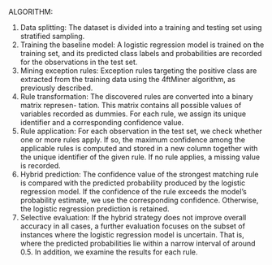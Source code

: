 ALGORITHM:
1. Data splitting: The dataset is divided into a training and testing set using stratified
sampling.
2. Training the baseline model: A logistic regression model is trained on the training set,
and its predicted class labels and probabilities are recorded for the observations in the
test set.
3. Mining exception rules: Exception rules targeting the positive class are extracted from
the training data using the 4ftMiner algorithm, as previously described.
4. Rule transformation: The discovered rules are converted into a binary matrix represen-
tation. This matrix contains all possible values of variables recorded as dummies. For
each rule, we assign its unique identifier and a corresponding confidence value.
5. Rule application: For each observation in the test set, we check whether one or more
rules apply. If so, the maximum confidence among the applicable rules is computed and
stored in a new column together with the unique identifier of the given rule. If no rule
applies, a missing value is recorded.
6. Hybrid prediction: The confidence value of the strongest matching rule is compared with
the predicted probability produced by the logistic regression model. If the confidence of
the rule exceeds the model’s probability estimate, we use the corresponding confidence.
Otherwise, the logistic regression prediction is retained.
7. Selective evaluation: If the hybrid strategy does not improve overall accuracy in all
cases, a further evaluation focuses on the subset of instances where the logistic regression
model is uncertain. That is, where the predicted probabilities lie within a narrow
interval of around 0.5. In addition, we examine the results for each rule.

